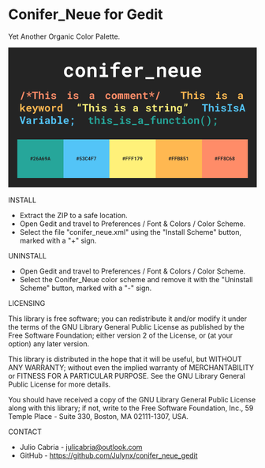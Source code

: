 # Conifer_Neue for Gedit
Yet Another Organic Color Palette.

![alt text](conifer_neue.png)

  INSTALL
 
 - Extract the ZIP to a safe location.
 - Open Gedit and travel to Preferences / Font & Colors / Color Scheme.
 - Select the file "conifer_neue.xml" using the "Install Scheme" button, 
   marked with a "+" sign.

  UNINSTALL

 - Open Gedit and travel to Preferences / Font & Colors / Color Scheme.
 - Select the Conifer_Neue color scheme and remove it with the "Uninstall Scheme" 
   button, marked with a "-" sign.
  
  LICENSING

 This library is free software; you can redistribute it and/or
 modify it under the terms of the GNU Library General Public
 License as published by the Free Software Foundation; either
 version 2 of the License, or (at your option) any later version.

 This library is distributed in the hope that it will be useful,
 but WITHOUT ANY WARRANTY; without even the implied warranty of
 MERCHANTABILITY or FITNESS FOR A PARTICULAR PURPOSE. See the GNU
 Library General Public License for more details.

 You should have received a copy of the GNU Library General Public
 License along with this library; if not, write to the
 Free Software Foundation, Inc., 59 Temple Place - Suite 330,
 Boston, MA 02111-1307, USA.
 
  CONTACT
 
 - Julio Cabria - julicabria@outlook.com
 - GitHub - https://github.com/Julynx/conifer_neue_gedit
